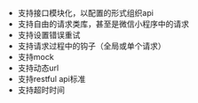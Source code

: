 - 支持接口模块化，以配置的形式组织api
- 支持自由的请求类库，甚至是微信小程序中的请求
- 支持设置错误重试
- 支持请求过程中的钩子（全局或单个请求）
- 支持mock
- 支持动态url
- 支持restful api标准
- 支持超时时间